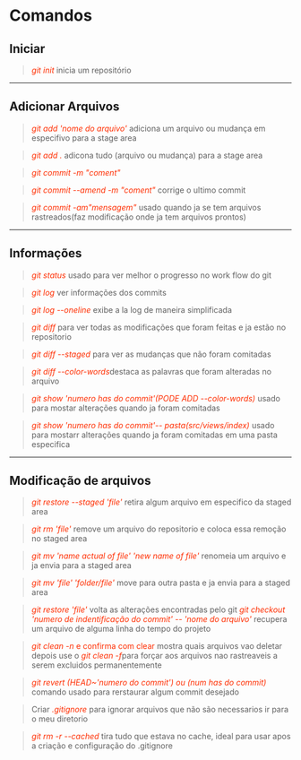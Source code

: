 # Comandos

## Iniciar

> <span style= "color:#FF2D00">_git init_</span> inicia um repositório

---

## Adicionar Arquivos

> <span style= "color:#FF2D00">_git add 'nome do arquivo'_</span> adiciona um arquivo ou mudança em especifivo para a stage area

> <span style= "color:#FF2D00">_git add ._</span> adicona tudo (arquivo ou mudança) para a stage area

> <span style= "color:#FF2D00">_git commit -m "coment"_</span>

> <span style= "color:#FF2D00">_git commit --amend -m "coment"_</span> corrige o ultimo commit

> <span style= "color:#FF2D00">_git commit -am"mensagem"_</span> usado quando ja se tem arquivos rastreados(faz modificação onde ja tem arquivos prontos)

---

## Informações

> <span style= "color:#FF2D00">_git status_</span> usado para ver melhor o progresso no work flow do git

> <span style= "color:#FF2D00">_git log_</span> ver informações dos commits

> <span style= "color:#FF2D00">_git log --oneline_</span> exibe a la log de maneira simplificada

> <span style= "color:#FF2D00">_git diff_</span> para ver todas as modificações que foram feitas e ja estão no repositorio

> <span style= "color:#FF2D00">_git diff --staged_</span> para ver as mudanças que não foram comitadas

> <span style= "color:#FF2D00">_git diff --color-words_</span>destaca as palavras que foram alteradas no arquivo

> <span style= "color:#FF2D00">_git show 'numero has do commit'(PODE ADD --color-words)_</span> usado para mostar alterações quando ja foram comitadas

> <span style= "color:#FF2D00">_git show 'numero has do commit'-- pasta(src/views/index)_</span> usado para mostarr alterações quando ja foram comitadas em uma pasta especifica

---

## Modificação de arquivos

> <span style= "color:#FF2D00">_git restore --staged 'file'_</span> retira algum arquivo em especifico da staged area

> <span style= "color:#FF2D00">_git rm 'file'_</span> remove um arquivo do repositorio e coloca essa remoção no staged area

> <span style= "color:#FF2D00">_git mv 'name actual of file' 'new name of file'_</span> renomeia um arquivo e ja envia para a staged area

> <span style= "color:#FF2D00">_git mv 'file' 'folder/file'_</span> move para outra pasta e ja envia para a staged area

> <span style= "color:#FF2D00">_git restore 'file'_</span> volta as alterações encontradas pelo git
> <span style= "color:#FF2D00">_git checkout 'numero de indentificação do commit' -- 'nome do arquivo'_</span> recupera um arquivo de alguma linha do tempo do projeto

> <span style= "color:#FF2D00">_git clean -n_ e confirma com clear</span> mostra quais arquivos vao deletar
> depois use o <span style= "color:#FF2D00">_git clean -f_</span>para forçar aos arquivos nao rastreaveis a serem excluidos permanentemente

> <span style= "color:#FF2D00">_git revert (HEAD~'numero do commit') ou (num has do commit)_</span> comando usado para rerstaurar algum commit desejado

> Criar <span style= "color:#FF2D00">_.gitignore_</span> para ignorar arquivos que não são necessarios ir para o meu diretorio

> <span style= "color:#FF2D00">_git rm -r --cached_</span> tira tudo que estava no cache, ideal para usar apos a criação e configuração do .gitignore

